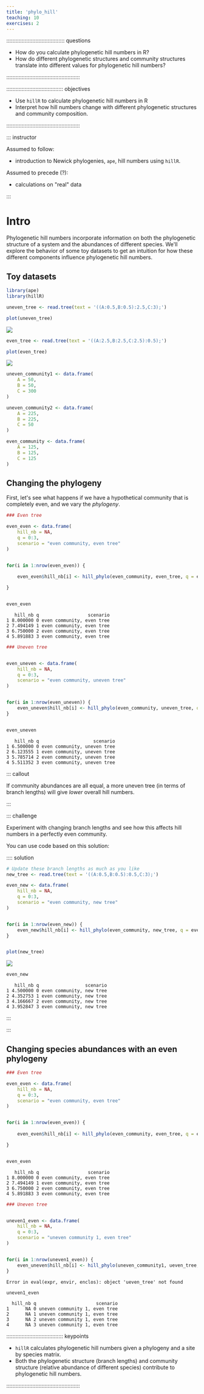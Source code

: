```yaml
---
title: 'phylo_hill'
teaching: 10
exercises: 2
---
```


:::::::::::::::::::::::::::::::::::::: questions 

- How do you calculate phylogenetic hill numbers in R?
- How do different phylogenetic structures and community structures translate into different values for phylogenetic hill numbers?

::::::::::::::::::::::::::::::::::::::::::::::::

::::::::::::::::::::::::::::::::::::: objectives

- Use `hillR` to calculate phylogenetic hill numbers in R
- Interpret how hill numbers change with different phylogenetic structures and community composition.

::::::::::::::::::::::::::::::::::::::::::::::::

::: instructor

Assumed to follow:

- introduction to Newick phylogenies, `ape`, hill numbers using `hillR`.

Assumed to precede (?):

- calculations on "real" data

:::

# Intro

Phylogenetic hill numbers incorporate information on both the phylogenetic structure of a system and the abundances of different species. We'll explore the behavior of some toy datasets to get an intuition for how these different components influence phylogenetic hill numbers. 

## Toy datasets


```r
library(ape)
library(hillR)

uneven_tree <- read.tree(text = '((A:0.5,B:0.5):2.5,C:3);')

plot(uneven_tree)
```

<img src="fig/phylo-hill-rendered-unnamed-chunk-1-1.png" style="display: block; margin: auto;" />

```r
even_tree <- read.tree(text = '((A:2.5,B:2.5,C:2.5):0.5);')

plot(even_tree)
```

<img src="fig/phylo-hill-rendered-unnamed-chunk-1-2.png" style="display: block; margin: auto;" />

```r
uneven_community1 <- data.frame(
    A = 50,
    B = 50,
    C = 300
)

uneven_community2 <- data.frame(
    A = 225,
    B = 225,
    C = 50
)

even_community <- data.frame(
    A = 125,
    B = 125,
    C = 125
)
```

## Changing the phylogeny

First, let's see what happens if we have a hypothetical community that is completely even, and we vary the _phylogeny_.


```r
### Even tree

even_even <- data.frame(
    hill_nb = NA,
    q = 0:3,
    scenario = "even community, even tree"
)


for(i in 1:nrow(even_even)) {
    
    even_even$hill_nb[i] <- hill_phylo(even_community, even_tree, q = even_even$q[i])

}


even_even
```

```{.output}
   hill_nb q                  scenario
1 8.000000 0 even community, even tree
2 7.494149 1 even community, even tree
3 6.750000 2 even community, even tree
4 5.891883 3 even community, even tree
```

```r
### Uneven tree


even_uneven <- data.frame(
    hill_nb = NA,
    q = 0:3,
    scenario = "even community, uneven tree"
)


for(i in 1:nrow(even_uneven)) {
    even_uneven$hill_nb[i] <- hill_phylo(even_community, uneven_tree, q = even_uneven$q[i])
}


even_uneven
```

```{.output}
   hill_nb q                    scenario
1 6.500000 0 even community, uneven tree
2 6.123555 1 even community, uneven tree
3 5.785714 2 even community, uneven tree
4 5.511352 3 even community, uneven tree
```

::: callout

If community abundances are all equal, a more uneven tree (in terms of branch lengths) will give _lower_ overall hill numbers. 

:::

::: challenge

Experiment with changing branch lengths and see how this affects hill numbers in a perfectly even community.

You can use code based on this solution:

:::: solution


```r
# Update these branch lengths as much as you like
new_tree <- read.tree(text = '((A:0.5,B:0.5):0.5,C:3);') 

even_new <- data.frame(
    hill_nb = NA,
    q = 0:3,
    scenario = "even community, new tree"
)


for(i in 1:nrow(even_new)) {
    even_new$hill_nb[i] <- hill_phylo(even_community, new_tree, q = even_new$q[i])
}


plot(new_tree)
```

<img src="fig/phylo-hill-rendered-unnamed-chunk-3-1.png" style="display: block; margin: auto;" />

```r
even_new
```

```{.output}
   hill_nb q                 scenario
1 4.500000 0 even community, new tree
2 4.352753 1 even community, new tree
3 4.166667 2 even community, new tree
4 3.952847 3 even community, new tree
```

:::

:::

## Changing species abundances with an even phylogeny


```r
### Even tree

even_even <- data.frame(
    hill_nb = NA,
    q = 0:3,
    scenario = "even community, even tree"
)


for(i in 1:nrow(even_even)) {
    
    even_even$hill_nb[i] <- hill_phylo(even_community, even_tree, q = even_even$q[i])

}


even_even
```

```{.output}
   hill_nb q                  scenario
1 8.000000 0 even community, even tree
2 7.494149 1 even community, even tree
3 6.750000 2 even community, even tree
4 5.891883 3 even community, even tree
```

```r
### Uneven tree


uneven1_even <- data.frame(
    hill_nb = NA,
    q = 0:3,
    scenario = "uneven community 1, even tree"
)


for(i in 1:nrow(uneven1_even)) {
    even_uneven$hill_nb[i] <- hill_phylo(uneven_community1, ueven_tree, q = even_uneven$q[i])
}
```

```{.error}
Error in eval(expr, envir, enclos): object 'ueven_tree' not found
```

```r
uneven1_even
```

```{.output}
  hill_nb q                      scenario
1      NA 0 uneven community 1, even tree
2      NA 1 uneven community 1, even tree
3      NA 2 uneven community 1, even tree
4      NA 3 uneven community 1, even tree
```


::::::::::::::::::::::::::::::::::::: keypoints 

- `hillR` calculates phylogenetic hill numbers given a phylogeny and a site by species matrix.
- Both the phylogenetic structure (branch lengths) and community structure (relative abundance of different species) contribute to phylogenetic hill numbers.

::::::::::::::::::::::::::::::::::::::::::::::::

